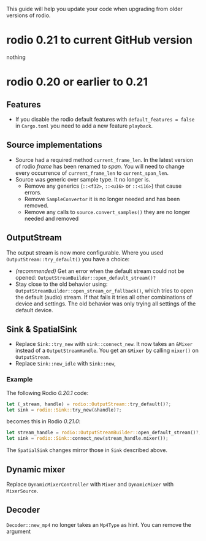 This guide will help you update your code when upgrading from older versions of rodio.

# rodio 0.21 to current GitHub version

nothing

# rodio 0.20 or earlier to 0.21

## Features
- If you disable the rodio default features with `default_features = false` in `Cargo.toml` you need to add a new feature `playback`.

## Source implementations
- Source had a required method `current_frame_len`. In the latest version of rodio *frame* has been renamed to *span*. You will need to change every occurrence of `current_frame_len` to `current_span_len`.
- Source was generic over sample type. It no longer is. 
    - Remove any generics (`::<f32>`, `::<u16>` or `::<i16>`) that cause errors. 
    - Remove `SampleConvertor` it is no longer needed and has been removed.
    - Remove any calls to `source.convert_samples()` they are no longer needed and
      removed

## OutputStream
The output stream is now more configurable. Where you used `OutputStream::try_default()` you have a choice:
 - *(recommended)* Get an error when the default stream could not be opened: `OutputStreamBuilder::open_default_stream()?`
 - Stay close to the old behavior using: `OutputStreamBuilder::open_stream_or_fallback()`, which tries to open the default (audio) stream. If that fails it tries all other combinations of device and settings. The old behavior was only trying all settings of the default device.

## Sink & SpatialSink
- Replace `Sink::try_new` with `sink::connect_new`. It now takes an `&Mixer`
instead of a `OutputStreamHandle`. You get an `&Mixer` by calling `mixer()` on
`OutputStream`.
- Replace `Sink::new_idle` with `Sink::new`, 

### Example
The following Rodio *0.20.1* code:
```rust
let (_stream, handle) = rodio::OutputStream::try_default()?;
let sink = rodio::Sink::try_new(&handle)?;
```
becomes this in Rodio *0.21.0*:
```rust
let stream_handle = rodio::OutputStreamBuilder::open_default_stream()?;
let sink = rodio::Sink::connect_new(stream_handle.mixer());
```

The `SpatialSink` changes mirror those in `Sink` described above.

## Dynamic mixer
Replace `DynamicMixerController` with `Mixer` and `DynamicMixer` with `MixerSource`.

## Decoder
`Decoder::new_mp4` no longer takes an `Mp4Type` as hint. You can remove the argument

